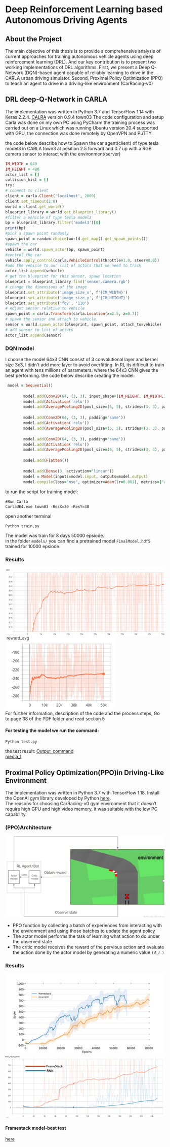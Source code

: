 # Deep Reinforcement Learning based Autonomous Driving Agents


## About the Project
The main objective of this thesis is to provide a comprehensive analysis of current approaches for training autonomous vehicle agents using deep reinforcement learning (DRL). And our key contribution is to present two working implementations of DRL algorithms. First, we present a Deep Q-Network (DQN)-based agent capable of reliably learning to drive in the CARLA urban driving simulator. Second, Proximal Policy Optimization (PPO) to teach an agent to drive in a driving-like environment (CarRacing-v0)

## DRL deep-Q-Network in CARLA 

The implementation was written in Python 3.7 and TensorFlow 1.14 with Keras 2.2.4.
[CALRA](https://github.com/carla-simulator/carla/releases) version 0.9.4 town03
The code configuration and setup Carla was done on my own PC using PyCharm the training process was carried out on a Linux which was running Ubuntu version 20.4 supported with GPU, the connection was done remotely by OpenVPN and PuTTY.

the code below describe how to Spawn the car agent(client) of type tesla model3 in CARLA town3 at position 2.5 forward and 0.7 up with a RGB camera sensor to interact with the environment(server)
   

```ruby
IM_WIDTH = 640
IM_HEIGHT = 480
actor_list = []
collision_hist = []
try:
# connect to client
client = carla.Client('localhost', 2000)
client.set_timeout(2.0)
world = client.get_world()
blueprint_library = world.get_blueprint_library()
#filter a vehicle of type tesla model3
bp = blueprint_library.filter('model3')[0]
print(bp)
#pick a spawn point randomly
spawn_point = random.choice(world.get_map().get_spawn_points())
#spawn the car
vehicle = world.spawn_actor(bp, spawn_point)
#control the car
vehicle.apply_control(carla.VehicleControl(throttle=1.0, steer=0.0))
#add the vehicle to our list of actors that we need to track
actor_list.append(vehicle)
# get the blueprint for this sensor, spawn location
blueprint = blueprint_library.find('sensor.camera.rgb')
# change the dimensions of the image
blueprint.set_attribute('image_size_x', f'{IM_WIDTH}')
blueprint.set_attribute('image_size_y', f'{IM_HEIGHT}')
blueprint.set_attribute('fov', '110')
# Adjust sensor relative to vehicle
spawn_point = carla.Transform(carla.Location(x=2.5, z=0.7))
# spawn the sensor and attach to vehicle.
sensor = world.spawn_actor(blueprint, spawn_point, attach_to=vehicle)
# add sensor to list of actors
actor_list.append(sensor)
```
### DQN model
I choose the model 64x3 CNN consist of 3 convolutional layer and kernel size 3x3, I didn't add more layer to avoid overfitting. In RL its difficult to train an agent with tens millions of parameters. where the 64x3 CNN gives the best performing.
the code below describe creating the model:
```ruby
 model = Sequential()

        model.add(Conv2D(64, (3, 3), input_shape=(IM_HEIGHT, IM_WIDTH,3), padding='same'))
        model.add(Activation('relu'))
        model.add(AveragePooling2D(pool_size=(5, 5), strides=(3, 3), padding='same'))

        model.add(Conv2D(64, (3, 3), padding='same'))
        model.add(Activation('relu'))
        model.add(AveragePooling2D(pool_size=(5, 5), strides=(3, 3), padding='same'))

        model.add(Conv2D(64, (3, 3), padding='same'))
        model.add(Activation('relu'))
        model.add(AveragePooling2D(pool_size=(5, 5), strides=(3, 3), padding='same'))

        model.add(Flatten())

        model.add(Dense(3, activation="linear"))
        model = Model(inputs=model.input, outputs=model.output)
        model.compile(loss="mse", optimizer=Adam(lr=0.001), metrics=["accuracy"])
```	
to run the script for training model:
```
#Run Carla
CarlaUE4.exe town03 -ResX=30 -ResY=30
```


open another terminal
```
Python train.py
```
The model was train for 8 days 50000 epsiode.<br />
in the folder `models/` you can find a pretrained model `FinalModel.hdf5` trained for 10000 epsiode.

### Results 

![accuracy](./results/DQN/accuracy_final.PNG)
<br />
![reward average](./results/DQN/dgnreward.PNG)
<br />
For further information, description of the code and the process steps, Go to page 38 of the PDF folder and read section 5


#### For testing the model we run the command:

```
Python test.py
```
the test result: [Output_command](https://drive.google.com/file/d/1236lOgR6en0iUBRHgOF8gNQCZhxrZHpT/view?usp=sharing)
<br />
[media_1](https://drive.google.com/file/d/10Pf8d4lsIToUAsdLxzxxKEu-uf150flx/view?usp=sharing)

## Proximal Policy Optimization(PPO)in Driving-Like Environment
The implementation was written in Python 3.7 with TensorFlow 1.18. Install the OpenAI gym library developed by Python [here](https://github.com/elsheikh21/car-racing-ppo/blob/master/docs/how-to-get-started.md).
<br />
The reasons for choosing CarRacing-v0 gym environment that it doesn’t require high GPU and high video memory, it was suitable with the low PC capability.
<br />

### (PPO)Architecture

![Architecture](./results/PPO/Picture1.png)
<br />
- PPO function by collecting a batch of experiences from interacting with the environment and using those batches to update the agent policy
- The actor model performs the task of learning what action to do under the observed state
- The critic model receives the reward of the pervious action and evaluate the action done by the actor model by generating a numeric value `(𝐴_𝑡 )`

### Results
![Cumulative_reward](./results/PPO/reward.png)
![: Evaluation_error](./results/PPO/Eval_err.png)

#### Framestack model-best test
[here](https://drive.google.com/file/d/1tFTvriW2qdVt3ORoHqJE3R7rjWErx3yd/view?usp=sharing)